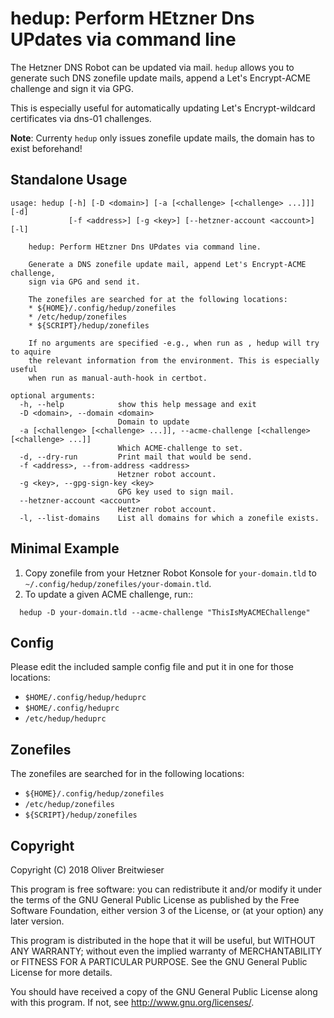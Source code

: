 # hedup: Perform HEtzner Dns UPdates via command line

The Hetzner DNS Robot can be updated via mail. `hedup` allows you to generate
such DNS zonefile update mails, append a Let's Encrypt-ACME challenge and sign
it via GPG.

This is especially useful for automatically updating Let's Encrypt-wildcard
certificates via dns-01 challenges.

**Note**: Currenty `hedup` only issues zonefile update mails, the domain has to
exist beforehand!


## Standalone Usage
```
usage: hedup [-h] [-D <domain>] [-a [<challenge> [<challenge> ...]]] [-d]
             [-f <address>] [-g <key>] [--hetzner-account <account>] [-l]

    hedup: Perform HEtzner Dns UPdates via command line.

    Generate a DNS zonefile update mail, append Let's Encrypt-ACME challenge,
    sign via GPG and send it.

    The zonefiles are searched for at the following locations:
    * ${HOME}/.config/hedup/zonefiles
    * /etc/hedup/zonefiles
    * ${SCRIPT}/hedup/zonefiles

    If no arguments are specified -e.g., when run as , hedup will try to aquire
    the relevant information from the environment. This is especially useful
    when run as manual-auth-hook in certbot.

optional arguments:
  -h, --help            show this help message and exit
  -D <domain>, --domain <domain>
                        Domain to update
  -a [<challenge> [<challenge> ...]], --acme-challenge [<challenge> [<challenge> ...]]
                        Which ACME-challenge to set.
  -d, --dry-run         Print mail that would be send.
  -f <address>, --from-address <address>
                        Hetzner robot account.
  -g <key>, --gpg-sign-key <key>
                        GPG key used to sign mail.
  --hetzner-account <account>
                        Hetzner robot account.
  -l, --list-domains    List all domains for which a zonefile exists.
```

## Minimal Example
1. Copy zonefile from your Hetzner Robot Konsole for `your-domain.tld` to
   `~/.config/hedup/zonefiles/your-domain.tld`.
2. To update a given ACME challenge, run::
```
  hedup -D your-domain.tld --acme-challenge "ThisIsMyACMEChallenge"
```

## Config
Please edit the included sample config file and put it in one for those
locations:

* `$HOME/.config/hedup/heduprc`
* `$HOME/.config/heduprc`
* `/etc/hedup/heduprc`


## Zonefiles

The zonefiles are searched for in the following locations:
  * `${HOME}/.config/hedup/zonefiles`
  * `/etc/hedup/zonefiles`
  * `${SCRIPT}/hedup/zonefiles`

## Copyright
Copyright (C) 2018 Oliver Breitwieser

This program is free software: you can redistribute it and/or modify
it under the terms of the GNU General Public License as published by
the Free Software Foundation, either version 3 of the License, or
(at your option) any later version.

This program is distributed in the hope that it will be useful,
but WITHOUT ANY WARRANTY; without even the implied warranty of
MERCHANTABILITY or FITNESS FOR A PARTICULAR PURPOSE.  See the
GNU General Public License for more details.

You should have received a copy of the GNU General Public License
along with this program.  If not, see <http://www.gnu.org/licenses/>.

